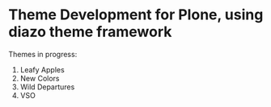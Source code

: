 Theme Development for Plone, using diazo theme framework
===

Themes in progress:

1. Leafy Apples
2. New Colors
3. Wild Departures
4. VSO